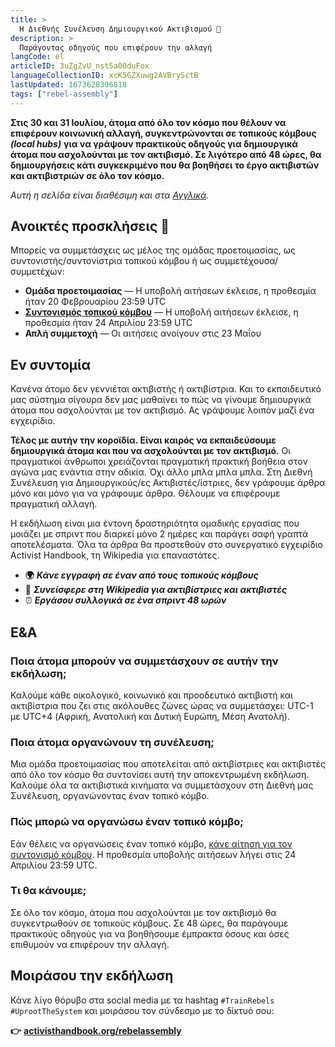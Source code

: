 ```yaml
---
title: >
  Η Διεθνής Συνέλευση Δημιουργικού Ακτιβισμού 🦋
description: >
  Παράγοντας οδηγούς που επιφέρουν την αλλαγή
langCode: el
articleID: 3uZgZvU_nst5a00duFox
languageCollectionID: xcK5GZXuwg2AVBrySctB
lastUpdated: 1673628396818
tags: ["rebel-assembly"]
---
```


**Στις 30 και 31 Ιουλίου, άτομα από όλο τον κόσμο που θέλουν να επιφέρουν κοινωνική αλλαγή, συγκεντρώνονται σε τοπικούς κόμβους** _**(local hubs)**_ **για να γράψουν πρακτικούς οδηγούς για δημιουργικά άτομα που ασχολούνται με τον ακτιβισμό. Σε λιγότερο από 48 ώρες, θα δημιουργήσεις κάτι συγκεκριμένο που θα βοηθήσει το έργο ακτιβιστών και ακτιβιστριών σε όλο τον κόσμο.**

_Αυτή η σελίδα είναι διαθέσιμη και στα_ [_Αγγλικά_](/rebelassembly)_._

## **Ανοικτές προσκλήσεις 📢**

Μπορείς να συμμετάσχεις ως μέλος της ομάδας προετοιμασίας, ως συντονιστής/συντονίστρια τοπικού κόμβου ή ως συμμετέχουσα/συμμετέχων:

-   **Ομάδα προετοιμασίας** — Η υποβολή αιτήσεων έκλεισε, η προθεσμία ήταν 20 Φεβρουαρίου 23:59 UTC
-   [**Συντονισμός τοπικού κόμβου**](/el/rebelassembly/hub) — Η υποβολή αιτήσεων έκλεισε, η προθεσμία ήταν 24 Απριλίου 23:59 UTC
-   **Απλή συμμετοχή** — Οι αιτήσεις ανοίγουν στις 23 Μαΐου

<div></div>

## Εν συντομία

Κανένα άτομο δεν γεννιέται ακτιβιστής ή ακτιβίστρια. Και το εκπαιδευτικό μας σύστημα σίγουρα δεν μας μαθαίνει το πώς να γίνουμε δημιουργικά άτομα που ασχολούνται με τον ακτιβισμό. Ας γράψουμε λοιπόν μαζί ένα εγχειρίδιο.

**Τέλος με αυτήν την κοροϊδία. Είναι καιρός να εκπαιδεύσουμε δημιουργικά άτομα και που να ασχολούνται με τον ακτιβισμό.** Οι πραγματικοί άνθρωποι χρειάζονται πραγματική πρακτική βοήθεια στον αγώνα μας ενάντια στην αδικία. Όχι άλλο μπλα μπλα μπλα. Στη Διεθνή Συνέλευση για Δημιουργικούς/ες Ακτιβιστές/ίστριες, δεν γράφουμε άρθρα μόνο και μόνο για να γράφουμε άρθρα. Θέλουμε να επιφέρουμε πραγματική αλλαγή.

Η εκδήλωση είναι μια έντονη δραστηριότητα ομαδικής εργασίας που μοιάζει με σπριντ που διαρκεί μόνο 2 ημέρες και παράγει σαφή γραπτά αποτελέσματα. Όλα τα άρθρα θα προστεθούν στο συνεργατικό εγχειρίδιο Activist Handbook, τη Wikipedia για επαναστάτες.

-   **🌍** _**Κάνε εγγραφή σε έναν από τους τοπικούς κόμβους**_
-   **📝** _**Συνείσφερε στη Wikipedia για ακτιβίστριες και ακτιβιστές**_
-   ⏰ _**Εργάσου συλλογικά σε ένα σπριντ 48 ωρών**_

## **Ε&Α**

### Ποια άτομα μπορούν να συμμετάσχουν σε αυτήν την εκδήλωση;

Καλούμε κάθε οικολογικό, κοινωνικό και προοδευτικό ακτιβιστή και ακτιβίστρια που ζει στις ακόλουθες ζώνες ώρας να συμμετάσχει: UTC-1 με UTC+4 (Αφρική, Ανατολική και Δυτική Ευρώπη, Μέση Ανατολή).

### Ποια άτομα οργανώνουν τη συνέλευση;

Μια ομάδα προετοιμασίας που αποτελείται από ακτιβίστριες και ακτιβιστές από όλο τον κόσμο θα συντονίσει αυτή την αποκεντρωμένη εκδήλωση. Καλούμε όλα τα ακτιβιστικά κινήματα να συμμετάσχουν στη Διεθνή μας Συνέλευση, οργανώνοντας έναν τοπικό κόμβο.

### Πώς μπορώ να οργανώσω έναν τοπικό κόμβο;

Εάν θέλεις να οργανώσεις έναν τοπικό κόμβο, [κάνε αίτηση για τον συντονισμό κόμβου](/el/rebelassembly/hub). Η προθεσμία υποβολής αιτήσεων λήγει στις 24 Απριλίου 23:59 UTC.

### Τι θα κάνουμε;

Σε όλο τον κόσμο, άτομα που ασχολούνται με τον ακτιβισμό θα συγκεντρωθούν σε τοπικούς κόμβους. Σε 48 ώρες, θα παράγουμε πρακτικούς οδηγούς για να βοηθήσουμε έμπρακτα όσους και όσες επιθυμούν να επιφέρουν την αλλαγή.

## Μοιράσου την εκδήλωση

Κάνε λίγο θόρυβο στα social media με τα hashtag `#TrainRebels` `#UprootTheSystem` και μοιράσου τον σύνδεσμο με το δίκτυό σου:

**👉** [**activisthandbook.org/rebelassembly**](/el/rebelassembly)

<div></div>